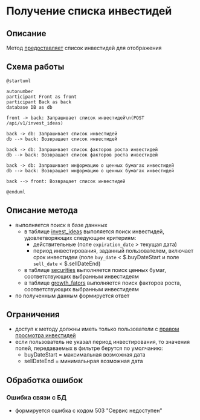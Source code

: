 # Получение списка инвестидей

## Описание 

Метод [предоставляет](../../api/invest_idea_service.yaml) список инвестидей для отображения

<!-- - тип: POST
- адрес: /api/v1/invest_ideas
- параметры
    - дата начала периода инвестирования
    - дата завершения периода инвестирования -->

## Cхема работы

```plantuml
@startuml

autonumber
participant Front as front
participant Back as back
database DB as db

front -> back: Запрашивает список инвестидей\n(POST /api/v1/invest_ideas)

back -> db: Запрашивает список инвестидей
db --> back: Возвращает список инвестидей

back -> db: Запрашивает список факторов роста инвестидей
db --> back: Возвращает список факторов роста инвестидей

back -> db: Запрашивает информацию о ценных бумагах инвестидей
db --> back: Возвращает информацию о ценных бумагах инвестидей

back --> front: Возвращает список инвестидей

@enduml
```

## Описание метода

- выполняется поиск в базе даннных
    - в таблице [invest_ideas](../../database/tables/invest_ideas.md) выполяется поиск инвестидей, удовлетворяющих следующим критериям:
        - действительные (поле `expiration_date` > текущая дата)
        - период инвестирования, заданный пользователем, включает срок инвестидеи (поле `buy_date` < $.buyDateStart и поле `sell_date` < $.sellDateEnd)
    - в таблице [securities](../../database/tables/securities.md) выполняется поиск ценных бумаг, соответствующих выбранным инвестидеям
    - в таблице [growth_fators](../../database/tables/growth_factors.md) выполняется поиск факторов роста, соответствующих выбранным инвестидеям
- по полученным данным формируется ответ

## Ограничения

- доступ к методу должны иметь только пользователи с [правом просмотра инвестидей](../rights/invest_idea_view.md)
- если пользователь не указал период инвестирования, то значения полей, передаваемых в фильтре берутся по умолчанию:
    - buyDateStart = максимальная возможная дата
    - sellDateEnd = минимальнрая возможная дата

## Обработка ошибок

### Ошибка связи с БД

- формируется ошибка с кодом 503 "Сервис недоступен"